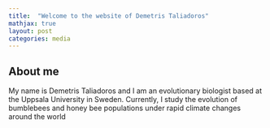 ```yaml
---
title:  "Welcome to the website of Demetris Taliadoros"
mathjax: true
layout: post
categories: media
---
```



## About me

My name is Demetris Taliadoros and I am an evolutionary biologist based at the Uppsala University in Sweden. Currently, I study the evolution of bumblebees and honey bee populations under rapid climate changes around the world